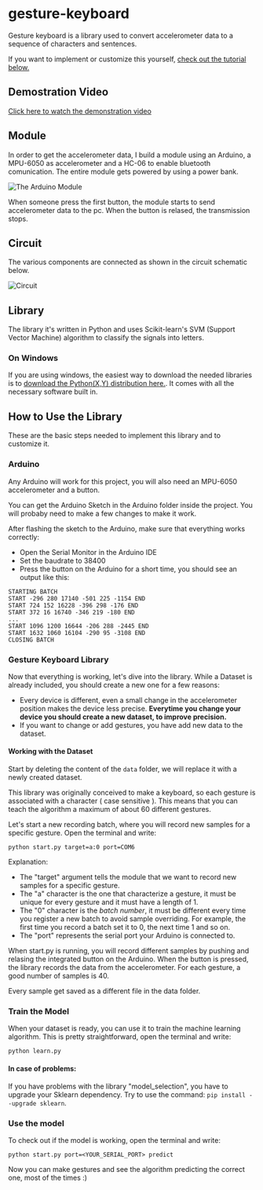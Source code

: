 # gesture-keyboard
Gesture keyboard is a library used to convert accelerometer data to a sequence of characters and sentences.

If you want to implement or customize this yourself, [check out the tutorial below.](#how-to-use-the-library)

## Demostration Video
[Click here to watch the demonstration video](https://www.youtube.com/watch?v=OjTNS2ZKqRc)

## Module

In order to get the accelerometer data, I build a module using an Arduino, a MPU-6050 as accelerometer and a HC-06 to enable bluetooth comunication. The entire module gets powered by using a power bank.

![The Arduino Module](images/module.jpg)

When someone press the first button, the module starts to send accelerometer data to the pc.
When the button is relased, the transmission stops.

## Circuit

The various components are connected as shown in the circuit schematic below.

![Circuit](images/circuit.png)

## Library

The library it's written in Python and uses Scikit-learn's SVM (Support Vector Machine) algorithm to classify the signals into letters.

### On Windows
If you are using windows, the easiest way to download the needed libraries is to [download the Python(X,Y) distribution here.](https://python-xy.github.io/). It comes with all the necessary software built in.

## How to Use the Library

These are the basic steps needed to implement this library and to customize it.

### Arduino

Any Arduino will work for this project, you will also need an MPU-6050 accelerometer and a button.

You can get the Arduino Sketch in the Arduino folder inside the project. You will probaby need to make a few changes to make it work.


After flashing the sketch to the Arduino, make sure that everything works correctly:
* Open the Serial Monitor in the Arduino IDE
* Set the baudrate to 38400
* Press the button on the Arduino for a short time, you should see an output like this:
```
STARTING BATCH
START -296 280 17140 -501 225 -1154 END
START 724 152 16228 -396 298 -176 END
START 372 16 16740 -346 219 -180 END
...
START 1096 1200 16644 -206 288 -2445 END
START 1632 1060 16104 -290 95 -3108 END
CLOSING BATCH
```

### Gesture Keyboard Library

Now that everything is working, let's dive into the library.
While a Dataset is already included, you should create a new one for a few reasons:
* Every device is different, even a small change in the accelerometer position makes the device less precise. **Everytime you change your device you should create a new dataset, to improve precision.**
* If you want to change or add gestures, you have add new data to the dataset.

#### Working with the Dataset

Start by deleting the content of the `data` folder, we will replace it with a newly created dataset.

This library was originally conceived to make a keyboard, so each gesture is associated with a character ( case sensitive ). This means that you can teach the algorithm a maximum of about 60 different gestures.

Let's start a new recording batch, where you will record new samples for a specific gesture.
Open the terminal and write:

```
python start.py target=a:0 port=COM6
```

Explanation:
* The "target" argument tells the module that we want to record new samples for a specific gesture.
* The "a" character is the one that characterize a gesture, it must be unique for every gesture and it must have a length of 1.
* The "0" character is the *batch number*, it must be different every time you register a new batch to avoid sample overriding. For example, the first time you record a batch set it to 0, the next time 1 and so on.
* The "port" represents the serial port your Arduino is connected to.

When start.py is running, you will record different samples by pushing and relasing the integrated button on the Arduino. When the button is pressed, the library records the data from the accelerometer. For each gesture, a good number of samples is 40.

Every sample get saved as a different file in the data folder.

### Train the Model

When your dataset is ready, you can use it to train the machine learning algorithm. This is pretty straightforward, open the terminal and write:

```
python learn.py
```

#### In case of problems:
If you have problems with the library "model_selection", you have to upgrade your Sklearn dependency. 
Try to use the command: `pip install --upgrade sklearn`.

### Use the model

To check out if the model is working, open the terminal and write:

```
python start.py port=<YOUR_SERIAL_PORT> predict
```

Now you can make gestures and see the algorithm predicting the correct one, most of the times :)
